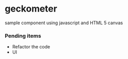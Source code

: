 # geckometer
sample component using javascript and HTML 5 canvas


### Pending items
* Refactor the code
* UI
